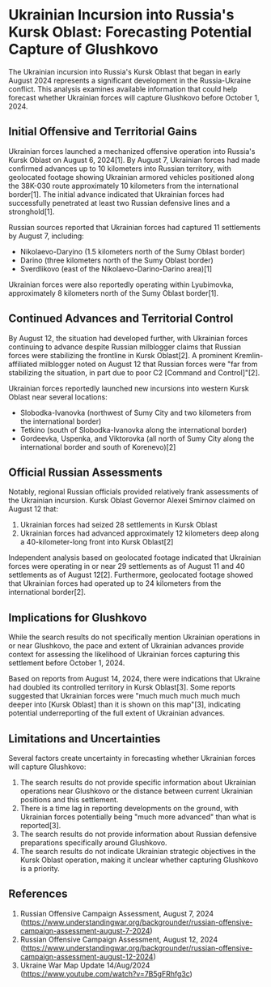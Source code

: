 # Ukrainian Incursion into Russia's Kursk Oblast: Forecasting Potential Capture of Glushkovo

The Ukrainian incursion into Russia's Kursk Oblast that began in early August 2024 represents a significant development in the Russia-Ukraine conflict. This analysis examines available information that could help forecast whether Ukrainian forces will capture Glushkovo before October 1, 2024.

## Initial Offensive and Territorial Gains

Ukrainian forces launched a mechanized offensive operation into Russia's Kursk Oblast on August 6, 2024[1]. By August 7, Ukrainian forces had made confirmed advances up to 10 kilometers into Russian territory, with geolocated footage showing Ukrainian armored vehicles positioned along the 38K-030 route approximately 10 kilometers from the international border[1]. The initial advance indicated that Ukrainian forces had successfully penetrated at least two Russian defensive lines and a stronghold[1].

Russian sources reported that Ukrainian forces had captured 11 settlements by August 7, including:
- Nikolaevo-Daryino (1.5 kilometers north of the Sumy Oblast border)
- Darino (three kilometers north of the Sumy Oblast border)
- Sverdlikovo (east of the Nikolaevo-Darino-Darino area)[1]

Ukrainian forces were also reportedly operating within Lyubimovka, approximately 8 kilometers north of the Sumy Oblast border[1].

## Continued Advances and Territorial Control

By August 12, the situation had developed further, with Ukrainian forces continuing to advance despite Russian milblogger claims that Russian forces were stabilizing the frontline in Kursk Oblast[2]. A prominent Kremlin-affiliated milblogger noted on August 12 that Russian forces were "far from stabilizing the situation, in part due to poor C2 [Command and Control]"[2].

Ukrainian forces reportedly launched new incursions into western Kursk Oblast near several locations:
- Slobodka-Ivanovka (northwest of Sumy City and two kilometers from the international border)
- Tetkino (south of Slobodka-Ivanovka along the international border)
- Gordeevka, Uspenka, and Viktorovka (all north of Sumy City along the international border and south of Korenevo)[2]

## Official Russian Assessments

Notably, regional Russian officials provided relatively frank assessments of the Ukrainian incursion. Kursk Oblast Governor Alexei Smirnov claimed on August 12 that:
1. Ukrainian forces had seized 28 settlements in Kursk Oblast
2. Ukrainian forces had advanced approximately 12 kilometers deep along a 40-kilometer-long front into Kursk Oblast[2]

Independent analysis based on geolocated footage indicated that Ukrainian forces were operating in or near 29 settlements as of August 11 and 40 settlements as of August 12[2]. Furthermore, geolocated footage showed that Ukrainian forces had operated up to 24 kilometers from the international border[2].

## Implications for Glushkovo

While the search results do not specifically mention Ukrainian operations in or near Glushkovo, the pace and extent of Ukrainian advances provide context for assessing the likelihood of Ukrainian forces capturing this settlement before October 1, 2024.

Based on reports from August 14, 2024, there were indications that Ukraine had doubled its controlled territory in Kursk Oblast[3]. Some reports suggested that Ukrainian forces were "much much much much much deeper into [Kursk Oblast] than it is shown on this map"[3], indicating potential underreporting of the full extent of Ukrainian advances.

## Limitations and Uncertainties

Several factors create uncertainty in forecasting whether Ukrainian forces will capture Glushkovo:

1. The search results do not provide specific information about Ukrainian operations near Glushkovo or the distance between current Ukrainian positions and this settlement.
2. There is a time lag in reporting developments on the ground, with Ukrainian forces potentially being "much more advanced" than what is reported[3].
3. The search results do not provide information about Russian defensive preparations specifically around Glushkovo.
4. The search results do not indicate Ukrainian strategic objectives in the Kursk Oblast operation, making it unclear whether capturing Glushkovo is a priority.

## References

1. Russian Offensive Campaign Assessment, August 7, 2024 (https://www.understandingwar.org/backgrounder/russian-offensive-campaign-assessment-august-7-2024)
2. Russian Offensive Campaign Assessment, August 12, 2024 (https://www.understandingwar.org/backgrounder/russian-offensive-campaign-assessment-august-12-2024)
3. Ukraine War Map Update 14/Aug/2024 (https://www.youtube.com/watch?v=7B5gFRhfg3c)